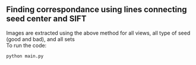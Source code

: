 ## Finding correspondance using lines connecting seed center and SIFT
Images are extracted using the above method for all views, all type of seed (good and bad), and all sets
<br />
To run the code:
```
python main.py
```